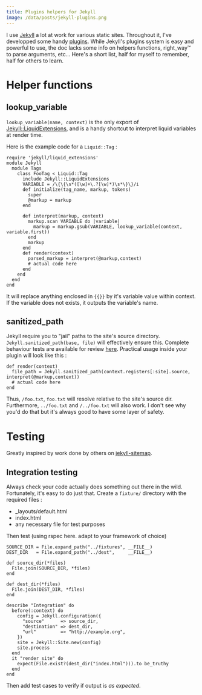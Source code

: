 ```yaml
---
title: Plugins helpers for Jekyll
image: /data/posts/jekyll-plugins.png
---
```


I use [Jekyll](https://jekyllrb.com) a lot at work for various static sites. Throughout it, I've developped some handy [plugins](https://github.com/sdumetz/jekyll-inline-svg). While Jekyll's plugins system is easy and powerful to use, the doc lacks some info on helpers functions, right_way&#8482; to parse arguments, etc...
Here's a short list, half for myself to remember, half for others to learn.

# Helper functions

## lookup_variable

`lookup_variable(name, context)` is the only export of [Jekyll::LiquidExtensions](https://github.com/jekyll/jekyll/blob/master/lib/jekyll/liquid_extensions.rb), and is a handy shortcut to interpret liquid variables at render time.

Here is the example code for a `Liquid::Tag` :

```
require 'jekyll/liquid_extensions'
module Jekyll
  module Tags
    class FooTag < Liquid::Tag
      include Jekyll::LiquidExtensions
      VARIABLE = /\{\{\s*([\w]+\.?[\w]*)\s*\}\}/i
      def initialize(tag_name, markup, tokens)
        super
        @markup = markup
      end

      def interpret(markup, context)
        markup.scan VARIABLE do |variable|
          markup = markup.gsub(VARIABLE, lookup_variable(context, variable.first))
        end
        markup
      end
      def render(context)
        parsed_markup = interpret(@markup,context)
        # actual code here
      end
    end
  end
end
```

It will replace anything enclosed in `{{}}` by it's variable value within context. If the variable does not exists, it outputs the variable's name.

## sanitized_path

Jekyll require you to "jail" paths to the site's source directory. `Jekyll.sanitized_path(base, file)` will effectively ensure this. Complete behaviour tests are available for review [here](https://github.com/jekyll/jekyll/blob/73419cb374be1b8f45818a23116cf71db93549ce/test/test_path_sanitization.rb). Practical usage inside your plugin will look like this :
```
def render(context)
  file_path = Jekyll.sanitized_path(context.registers[:site].source, interpret(@markup,context))
  # actual code here
end
```
Thus, `/foo.txt`, `foo.txt` will resolve relative to the site's source dir. Furthermore, `../foo.txt` and `/../foo.txt` will also work. I don't see why you'd do that but it's always good to have some layer of safety.

# Testing

Greatly inspired by work done by others on [jekyll-sitemap](https://github.com/jekyll/jekyll-sitemap).

## Integration testing

Always check your code actually does something out there in the wild. Fortunately, it's easy to do just that. Create a `fixture/` directory with the required files :

- \_layouts/default.html
- index.html
- any necessary file for test purposes

Then test (using rspec here. adapt to your framework of choice)

```
SOURCE_DIR = File.expand_path("../fixtures", __FILE__)
DEST_DIR   = File.expand_path("../dest",     __FILE__)

def source_dir(*files)
  File.join(SOURCE_DIR, *files)
end

def dest_dir(*files)
  File.join(DEST_DIR, *files)
end

describe "Integration" do
  before(:context) do
    config = Jekyll.configuration({
      "source"      => source_dir,
      "destination" => dest_dir,
      "url"         => "http://example.org",
    })
    site = Jekyll::Site.new(config)
    site.process
  end
  it "render site" do
    expect(File.exist?(dest_dir("index.html"))).to be_truthy
  end
end
```

Then add test cases to verify if output is *as expected*.
